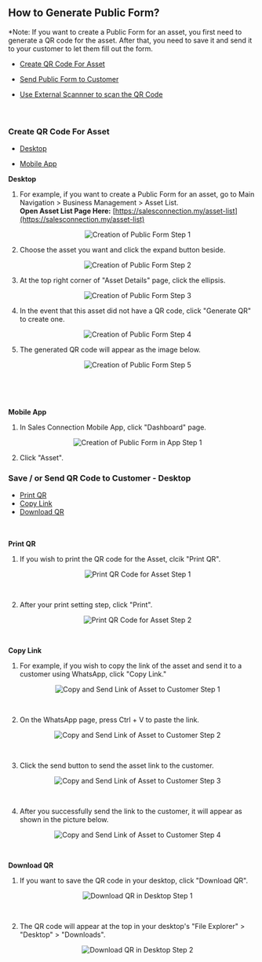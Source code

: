 ## How to Generate Public Form?

*Note: If you want to create a Public Form for an asset, you first need to generate a QR code for the asset. After that, you need to save it and send it to your customer to let them fill out the form.

- [Create QR Code For Asset](#section1)<br>
- [Send Public Form to Customer](#section2)<br>
- [Use External Scannner to scan the QR Code](#section3)<br><br><br>

   <a id="section1"></a>


   
### Create QR Code For Asset 

- [Desktop](#section4)<br>
- [Mobile App](#section5)<br>

  <a id="section4"></a>

**Desktop**<br>
1. For example, if you want to create a Public Form for an asset, go to Main Navigation > Business Management > Asset List.<br>
     **Open Asset List Page Here:** [https://salesconnection.my/asset-list](https://salesconnection.my/asset-list)<br>

   <p align="center">
     <img src="img/How_to_Create_Public_Form_Step_1.png" alt="Creation of Public Form Step 1">
   </p>

2. Choose the asset you want and click the expand button beside.<br>

   <p align="center">
     <img src="img/How_to_Create_Public_Form_Step_2.png" alt="Creation of Public Form Step 2">
   </p>

3. At the top right corner of "Asset Details" page, click the ellipsis.<br>

   <p align="center">
     <img src="img/How_to_Create_Public_Form_Step_3.png" alt="Creation of Public Form Step 3">
   </p>

4. In the event that this asset did not have a QR code, click "Generate QR" to create one.<br>

   <p align="center">
     <img src="img/How_to_Create_Public_Form_Step_4.png" alt="Creation of Public Form Step 4">
   </p>

5. The generated QR code will appear as the image below.<br>

   <p align="center">
     <img src="img/How_to_Create_Public_Form_Step_5.png" alt="Creation of Public Form Step 5">
   </p><br><br><br>

   <a id="section5"></a>

**Mobile App**

1. In Sales Connection Mobile App, click "Dashboard" page.

   <p align="center">
     <img src="img/Creat_QR_Code_For_Asset_in_App_Step_1.png" alt="Creation of Public Form in App Step 1">
   </p>
 
2. Click "Asset".
   
   <a id="section3"></a>

### Save / or Send QR Code to Customer - Desktop

- [Print QR](#section6)<br>
- [Copy Link](#section7)<br>
- [Download QR](#section8)<br><br><br>

<a id="section6"></a>

**Print QR**

1. If you wish to print the QR code for the Asset, clcik "Print QR".<br>

   <p align="center">
     <img src="img/Print_QR_For_Asset_in_Desktop_Step_1.png" alt="Print QR Code for Asset Step 1">
   </p><br>
   
2. After your print setting step, click "Print".<br>

   <p align="center">
     <img src="img/Print_QR_For_Asset_in_Desktop_Step_2.png" alt="Print QR Code for Asset Step 2">
   </p><br>

<a id="section7"></a>

**Copy Link**

1. For example, if you wish to copy the link of the asset and send it to a customer using WhatsApp, click "Copy Link."<br>

   <p align="center">
     <img src="img/Copy_and_Send_Link_of_Asset_to_WhatsApp_Step_1.png" alt="Copy and Send Link of Asset to Customer Step 1">
   </p><br>
 
2. On the WhatsApp page, press Ctrl + V to paste the link.<br>

   <p align="center">
     <img src="img/Copy_and_Send_Link_of_Asset_to_WhatsApp_Step_2.png" alt="Copy and Send Link of Asset to Customer Step 2">
   </p><br>

3. Click the send button to send the asset link to the customer.<br>

   <p align="center">
     <img src="img/Copy_and_Send_Link_of_Asset_to_WhatsApp_Step_3.png" alt="Copy and Send Link of Asset to Customer Step 3">
   </p><br>

4. After you successfully send the link to the customer, it will appear as shown in the picture below.<br>

   <p align="center">
     <img src="img/Copy_and_Send_Link_of_Asset_to_WhatsApp_Step_4.png" alt="Copy and Send Link of Asset to Customer Step 4">
   </p><br>

<a id="section8"></a>

**Download QR**

1. If you want to save the QR code in your desktop, click "Download QR".<br>

   <p align="center">
     <img src="img/Download_QR_of_Asset_in_Desktop_Step_1.png" alt="Download QR in Desktop Step 1">
   </p><br>
   
2. The QR code will appear at the top in your desktop's "File Explorer" > "Desktop" > "Downloads".

   <p align="center">
     <img src="img/Download_QR_of_Asset_in_Desktop_Step_2.png" alt="Download QR in Desktop Step 2">
   </p><br>









